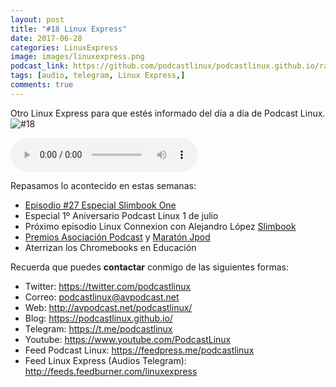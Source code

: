 ```yaml
---
layout: post
title: "#18 Linux Express"
date: 2017-06-28
categories: LinuxExpress
image: images/linuxexpress.png
podcast_link: https://github.com/podcastlinux/podcastlinux.github.io/raw/master/Linux-Express/%2318%20Podcast%20Linux%20Express.mp3
tags: [audio, telegram, Linux Express,]
comments: true
---
```


Otro Linux Express para que estés informado del día a día de Podcast Linux.
![#18](https://podcastlinux.github.io/images/18LinuxExpress.png)

<audio controls>
  <source src="https://github.com/podcastlinux/podcastlinux.github.io/raw/master/Linux-Express/%2318%20Podcast%20Linux%20Express.mp3" type="audio/mpeg">
</audio>

Repasamos lo acontecido en estas semanas:

+ [Episodio #27 Especial Slimbook One](http://avpodcast.net/podcastlinux/slimbookone)
+ Especial 1º Aniversario Podcast Linux 1 de julio
+ Próximo episodio Linux Connexion con Alejandro López [Slimbook](https://slimbook.es)
+ [Premios Asociación Podcast](http://asociacionpodcast.us1.list-manage2.com/subscribe?u=976ab30aaa02edad08f32ed62&id=62ad6d3953) y [Maratón Jpod](http://jpod.es/maraton)
+ Aterrizan los Chromebooks en Educación


Recuerda que puedes **contactar** conmigo de las siguientes formas:

+ Twitter: <https://twitter.com/podcastlinux>
+ Correo: <podcastlinux@avpodcast.net>
+ Web: <http://avpodcast.net/podcastlinux/>
+ Blog: <https://podcastlinux.github.io/>
+ Telegram: <https://t.me/podcastlinux>
+ Youtube: <https://www.youtube.com/PodcastLinux>
+ Feed Podcast Linux: <https://feedpress.me/podcastlinux>
+ Feed Linux Express (Audios Telegram): <http://feeds.feedburner.com/linuxexpress>
